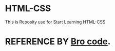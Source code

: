 # HTML-CSS
This is Reposity use for Start Learning HTML-CSS 
# REFERENCE BY [Bro code](https://www.youtube.com/@BroCodez). 

